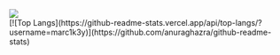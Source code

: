 <!-- ### Hi there 👋 -->

<!--
**marc1k3y/marc1k3y** is a ✨ _special_ ✨ repository because its `README.md` (this file) appears on your GitHub profile.

Here are some ideas to get you started:

- 🔭 I’m currently working on ...
- 🌱 I’m currently learning ...
- 👯 I’m looking to collaborate on ...
- 🤔 I’m looking for help with ...
- 💬 Ask me about ...
- 📫 How to reach me: ...
- 😄 Pronouns: ...
- ⚡ Fun fact: ...
-->
<div>
  <img src="https://github-readme-streak-stats.herokuapp.com/?user=marc1k3y" />
</div>
[![Top Langs](https://github-readme-stats.vercel.app/api/top-langs/?username=marc1k3y)](https://github.com/anuraghazra/github-readme-stats)
